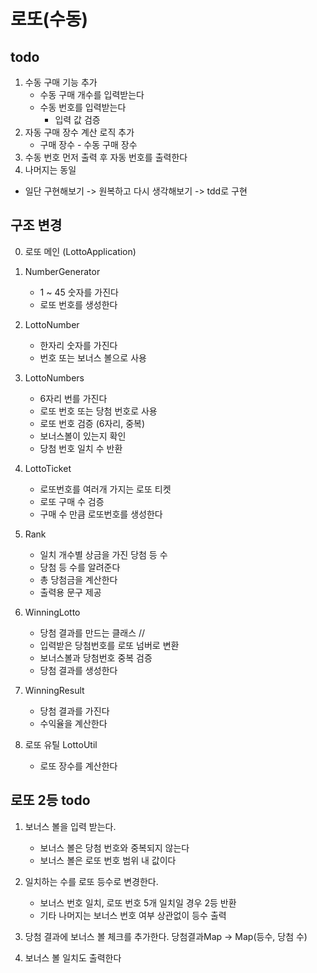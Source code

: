 # 로또(수동)
## todo
1. 수동 구매 기능 추가
    - 수동 구매 개수를 입력받는다
    - 수동 번호를 입력받는다
        + 입력 값 검증
2. 자동 구매 장수 계산 로직 추가
    - 구매 장수 - 수동 구매 장수
3. 수동 번호 먼저 출력 후 자동 번호를 출력한다  
4. 나머지는 동일

* 일단 구현해보기 -> 원복하고 다시 생각해보기 -> tdd로 구현

## 구조 변경
0. 로또 메인 (LottoApplication)

1. NumberGenerator 
    - 1 ~ 45 숫자를 가진다
    + 로또 번호를 생성한다

2. LottoNumber
    - 한자리 숫자를 가진다
    - 번호 또는 보너스 볼으로 사용
 
3. LottoNumbers 
    - 6자리 번를 가진다
    - 로또 번호 또는 당첨 번호로 사용 
    + 로또 번호 검증 (6자리, 중복)
    + 보너스볼이 있는지 확인
    + 당첨 번호 일치 수 반환

4. LottoTicket
    - 로또번호를 여러개 가지는 로또 티켓
    + 로또 구매 수 검증
    + 구매 수 만큼 로또번호를 생성한다
    
5. Rank
    - 일치 개수별 상금을 가진 당첨 등 수 
    + 당첨 등 수를 알려준다
    + 총 당첨금을 계산한다
    + 출력용 문구 제공 
        
6. WinningLotto
    - 당첨 결과를 만드는 클래스 //
    + 입력받은 당첨번호를 로또 넘버로 변환
    + 보너스볼과 당첨번호 중복 검증
    + 당첨 결과를 생성한다
    
7. WinningResult
    - 당첨 결과를 가진다
    + 수익율을 계산한다
    
8. 로또 유틸 LottoUtil
    - 로또 장수를 계산한다

## 로또 2등 todo 
1. 보너스 볼을 입력 받는다.
    - 보너스 볼은 당첨 번호와 중복되지 않는다
    - 보너스 볼은 로또 번호 범위 내 값이다
2. 일치하는 수를 로또 등수로 변경한다.
    - 보너스 번호 일치, 로또 번호 5개 일치일 경우 2등 반환
    - 기타 나머지는 보너스 번호 여부 상관없이 등수 출력
3. 당첨 결과에 보너스 볼 체크를 추가한다.
    당첨결과Map -> Map(등수, 당첨 수)

4. 보너스 볼 일치도 출력한다
